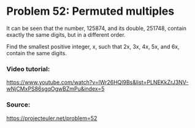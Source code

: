 # Problem 52: Permuted multiples

It can be seen that the number, 125874, and its double, 251748, contain exactly the same digits, but in a different order.

Find the smallest positive integer, x, such that 2x, 3x, 4x, 5x, and 6x, contain the same digits.

### Video tutorial: 
https://www.youtube.com/watch?v=lWr26HQl9Bs&list=PLNEKkZrJ3NV-wNjCMxPS86sgqOgwBZmPu&index=5

### Source:
https://projecteuler.net/problem=52

